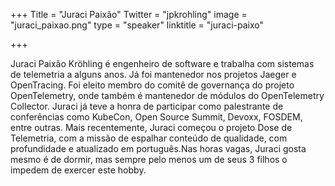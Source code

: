 +++
Title = "Juraci Paixão"
Twitter = "jpkrohling"
image = "juraci_paixao.png"
type = "speaker"
linktitle = "juraci-paixo"

+++

Juraci Paixão Kröhling é engenheiro de software e trabalha com sistemas de telemetria a alguns anos. Já foi mantenedor nos projetos Jaeger e OpenTracing. Foi eleito membro do comitê de governança do projeto OpenTelemetry, onde também é mantenedor de módulos do OpenTelemetry Collector. Juraci já teve a honra de participar como palestrante de conferências como KubeCon, Open Source Summit, Devoxx, FOSDEM, entre outras. Mais recentemente, Juraci começou o projeto Dose de Telemetria, com a missão de espalhar conteúdo de qualidade, com profundidade e atualizado em português.Nas horas vagas, Juraci gosta mesmo é de dormir, mas sempre pelo menos um de seus 3 filhos o impedem de exercer este hobby.

